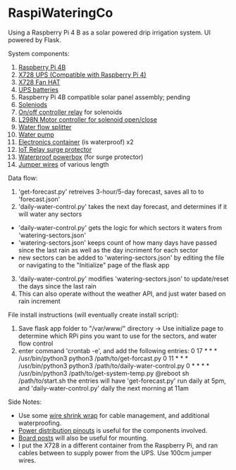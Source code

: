 # RaspiWateringCo
Using a Raspberry Pi 4 B as a solar powered drip irrigation system. UI powered by Flask.

System components:
1. [Raspberry Pi 4B](https://www.amazon.com/Raspberry-Quad-core-Cortex-A72-Wireless-Bluetooth/dp/B0B6VR1K5Q/ref=sr_1_1_sspa?dib=eyJ2IjoiMSJ9.mP4drOfyakW9P2E6ytjWi6qbtB-JQDqa2RakmAyNa9tJAcW6djw3N7Mbxuj5m0Z1pp3tC8xc7lQ8K-oYj_4xDkK3NQ_hYn6sox-nA_lm98EjgFW9XsW40qSiM9jMYZ5AXPemXuoJrM93NGa0eyANdDVsZgWkITCMb6uMB4x6CNZBXZU-V-L-GxeqoeHB4-4UobSUXVG_TqUqizuZ65FQo49Obb4HO0sqmH2zIL44wuI.Fe1PRRwfBTJyzqSmo1uECJzQFB0CMueahad3Mn_lGfk&dib_tag=se&keywords=raspberry%2Bpi%2B4b&qid=1710653504&sr=8-1-spons&sp_csd=d2lkZ2V0TmFtZT1zcF9hdGY&th=1)
2. [X728 UPS (Compatible with Raspberry Pi 4)](https://www.amazon.com/Geekworm-Raspberry-Management-Detection-Shutdown/dp/B087FXLZZH?ref_=ast_sto_dp)
3. [X728 Fan HAT](https://www.amazon.com/Geekworm-Raspberry-Cooling-Expansion-X728-A1/dp/B08B5TQH6W/ref=sr_1_5?crid=X3SJR8OBFVS3&dib=eyJ2IjoiMSJ9.yWMMBgP9gH2a8kxF5aLJXvDxlj6XwnCYpxZaed8Q7hj5FBiW9iD5oCSXTQb6D-HpdU8vUEOJ9RWD2feK-RyIkZvJEZvyeTvibD95QBykx0DZGThCqz2GHwr5sR0RvTOUPdP4PXJ7e5ZEZOQRvMkrv2BJvrsSWhZ1Z_x4S-mENSVEz5W2GfAYsUSBjJjarvn1DXbsDvEyQQaBma5KaZeMGKb2hVDemG4h8V3JrpmINlI.Fp-W44XPAbO879CiTVjuRfe8ru6aicRiCbNf_3I0rBo&dib_tag=se&keywords=x728&qid=1710653101&s=electronics&sprefix=x728%2Celectronics%2C74&sr=1-5)
4. [UPS batteries](https://www.amazon.com/JESSPOW-Rechargeable-Battery-Batteries-Flashlight/dp/B0CDPVYHJ2?ref_=ast_slp_dp&th=1)
5. Raspberry Pi 4B compatible solar panel assembly; pending 
6. [Soleniods](https://www.amazon.com/dp/B0CKYRR8Y1?psc=1&ref=ppx_yo2ov_dt_b_product_details)
7. [On/off controller relay](https://www.amazon.com/JBtek-Channel-Module-Arduino-Raspberry/dp/B00KTEN3TM/ref=sr_1_11?crid=SLHIB9JBB4VP&dib=eyJ2IjoiMSJ9.wOzTK1MHp_Yq1_I3lvNLq4JGgFYSh6bvMOIiSyaiHuQ2Twmqb7oV9QisFD5TFyJQsjtYcHe6HLeWP557mzqSSdpYzKXl68TePFA-cOqPOzfuhwCTwxt8lHsLvLDP9LC7qma2qmHmxHp50dZUcIFKCbOjmIlWp_qUJ1jYqFMQZR-XK654zhvRjb2mYHob5Ptrny6in8E3759kvBHLpT1iN7FWLxmBpjvpGx-LcOb_d-tGlj3MEAE0KOXh6WAWGR-LTKj9sPx8SwN5xB5Gl9l8GqMLhZsk6xcRpqovOIbGFr4.pkR1p878cvPICG-28w08kFQsvnt1_NchNcgogrYFjgk&dib_tag=se&keywords=four+way+relay&qid=1710653229&s=electronics&sprefix=four+way+relay%2Celectronics%2C85&sr=1-11) for solenoids
8. [L298N Motor controller for solenoid open/close](https://www.amazon.com/dp/B0CR6BX5QL?psc=1&ref=ppx_yo2ov_dt_b_product_details)
9. [Water flow splitter](https://www.amazon.com/Twinkle-Star-Splitter-Connector-Adapter/dp/B083V1TVM3/ref=sr_1_5?dib=eyJ2IjoiMSJ9.GryOSwr4MhepiM_9OBgwTRFBy1ljhy2XhfylG9LmRlXbuq8JSX7eNhFXIrwp5m5S_FxxN7egwF4Lgj3FPLsT-0-g9FPc-fXANOnuzIske6Bqh9DDHQSpyE183EkuPkiWCm2k5B0bV9CFdxt45FAAw4n5aCkosFmesuqucMu7grqVGa9UJB9T16t5PLhJLuRJKkYNVg22_6X-z05VV088v4eZyFGHJmBpwlvgI_y99lXfbYKbj5z6e_N5gsGF8I0BcSrbMItLQ-FU4kecHqOPvxKwm0Hp3NVGyJdebzx1iBY.4wMvYQu4P5uunkXOG1GtZ0aBoz0g0kN3QZaB-SpjmCE&dib_tag=se&keywords=garden+hose+splitter+4+way&qid=1710653275&sr=8-5)
10. [Water pump](https://www.amazon.com/gp/product/B07MDBYTLS/ref=ppx_yo_dt_b_search_asin_image?ie=UTF8&psc=1)
11. [Electronics container](https://www.amazon.com/gp/product/B09TRZ5BTB/ref=ppx_yo_dt_b_search_asin_image?ie=UTF8&psc=1) (is waterproof) x2
12. [IoT Relay surge protector](https://www.amazon.com/Iot-Relay-Enclosed-High-Power-Raspberry/dp/B00WV7GMA2/ref=sr_1_2_pp?crid=2IZPJUO671ACI&dib=eyJ2IjoiMSJ9.K8SvzXq6lnGT363VsSpZVMubH8ZX7z6Y-RWS-YCJihcZa6owDDQMpZ5TGPKw8E2DKdezX4KbHj0dAlaIedrYjrdMSNDrcOGxxk0VXr4dOdPiBQ5i8Q4dZh0uPdK0kJ7LoCgt0XglFABFrDTDGBLzjRFRHEmSA0wYBMV_w8njYfbpAhX-58bbo_LnBplgPaNQxS2gaV_f7cqJgPZs0SP1lQE2U9Czr_MJFwTJgczm_as.Di4mqweTXOPOa3vvqD2uTt6KAdv15g6tBLE0r_cXZ-o&dib_tag=se&keywords=iot+relay&qid=1710653324&sprefix=iot+rel%2Caps%2C94&sr=8-2)
13. [Waterproof powerbox](https://www.amazon.com/gp/product/B00274SLK8/ref=ppx_yo_dt_b_search_asin_image?ie=UTF8&psc=1) (for surge protector) 
14. [Jumper wires](https://www.amazon.com/dp/B07GD1XFWV?ref=ppx_yo2ov_dt_b_product_details&th=1) of various length

Data flow:
1. 'get-forecast.py' retreives 3-hour/5-day forecast, saves all to to 'forecast.json'
2. 'daily-water-control.py' takes the next day forecast, and determines if it will water any sectors
- 'daily-water-control.py' gets the logic for which sectors it waters from 'watering-sectors.json'
- 'watering-sectors.json' keeps count of how many days have passed since the last rain as well as the day incriment for each sector
- new sectors can be added to 'watering-sectors.json' by editing the file or navigating to the "Initialize" page of the flask app
3. 'daily-water-control.py' modifies 'watering-sectors.json' to update/reset the days since the last rain
4. This can also operate without the weather API, and just water based on rain increment

File install instructions (will eventually create install script):
1. Save flask app folder to "/var/www/" directory 
-> Use initialize page to determine which RPi pins you want to use for the sectors, and water flow control 
2. enter command 'crontab -e', and add the following entries:
0 17 * * * /usr/bin/python3 python3 /path/to/get-forcast.py
0 11 * * * /usr/bin/python3 python3 /path/to/daily-water-control.py
0 * * * * /usr/bin/python3 /path/to/get-system-temp.py
@reboot sh /path/to/start.sh
the entries will have 'get-forecast.py' run daily at 5pm, and 'daily-water-control.py' daily the next morning at 11am

Side Notes:
* Use some [wire shrink wrap](https://www.amazon.com/dp/B08WB2HR66?ref=ppx_yo2ov_dt_b_product_details&th=1) for cable management, and additional waterproofing.
* [Power distribution pinouts](https://www.amazon.com/dp/B08G1D97YY?psc=1&ref=ppx_yo2ov_dt_b_product_details) is useful for the components involved.
* [Board posts](https://www.amazon.com/gp/product/B08MF8LDBS/ref=ppx_yo_dt_b_search_asin_image?ie=UTF8&psc=1) will also be useful for mounting.
* I put the X728 in a different container from the Raspberry Pi, and ran cables between to supply power from the UPS. Use 100cm jumper wires.
